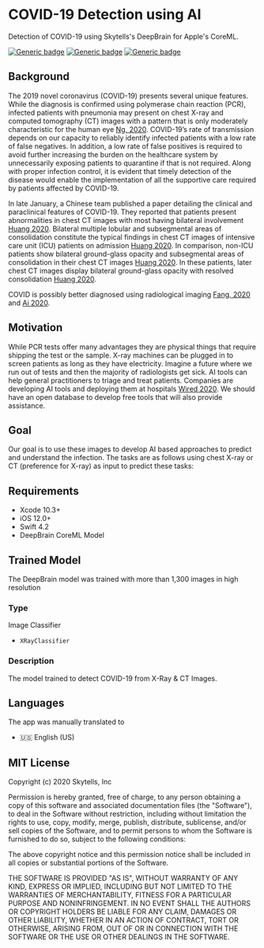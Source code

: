 # COVID-19 Detection using AI
Detection of COVID-19 using Skytells's DeepBrain for Apple's CoreML.

[![Generic badge](https://img.shields.io/badge/Build-Stable-green.svg)](https://github.com/skytells-research/Covid19-AI-Detection)
[![Generic badge](https://img.shields.io/badge/Platform-iOS-blue.svg)](https://github.com/skytells-research/Covid19-AI-Detection)
[![Generic badge](https://img.shields.io/badge/License-MIT-green.svg)](https://github.com/skytells-research/Covid19-AI-Detection)

## Background
The 2019 novel coronavirus (COVID-19) presents several unique features. While the diagnosis is confirmed using polymerase chain reaction (PCR), infected patients with pneumonia may present on chest X-ray and computed tomography (CT) images with a pattern that is only moderately characteristic for the human eye [Ng, 2020](https://pubs.rsna.org/doi/10.1148/ryct.2020200034). COVID-19’s rate of transmission depends on our capacity to reliably identify infected patients with a low rate of false negatives. In addition, a low rate of false positives is required to avoid further increasing the burden on the healthcare system by unnecessarily exposing patients to quarantine if that is not required. Along with proper infection control, it is evident that timely detection of the disease would enable the implementation of all the supportive care required by patients affected by COVID-19.

In late January, a Chinese team published a paper detailing the clinical and paraclinical features of COVID-19. They reported that patients present abnormalities in chest CT images with most having bilateral involvement [Huang 2020](https://www.thelancet.com/journals/lancet/article/PIIS0140-6736(20)30183-5/fulltext). Bilateral multiple lobular and subsegmental areas of consolidation constitute the typical findings in chest CT images of intensive care unit (ICU) patients on admission [Huang 2020](https://www.thelancet.com/journals/lancet/article/PIIS0140-6736(20)30183-5/fulltext). In comparison, non-ICU patients show bilateral ground-glass opacity and subsegmental areas of consolidation in their chest CT images [Huang 2020](https://www.thelancet.com/journals/lancet/article/PIIS0140-6736(20)30183-5/fulltext). In these patients, later chest CT images display bilateral ground-glass opacity with resolved consolidation [Huang 2020](https://www.thelancet.com/journals/lancet/article/PIIS0140-6736(20)30183-5/fulltext).

COVID is possibly better diagnosed using radiological imaging [Fang, 2020](https://pubs.rsna.org/doi/10.1148/radiol.2020200432) and [Ai 2020](https://pubs.rsna.org/doi/10.1148/radiol.2020200642).

## Motivation

While PCR tests offer many advantages they are physical things that require shipping the test or the sample. X-ray machines can be plugged in to screen patients as long as they have electricity.
Imagine a future where we run out of tests and then the majority of radiologists get sick. AI tools can help general practitioners to triage and treat patients.
Companies are developing AI tools and deploying them at hospitals [Wired 2020](https://www.wired.com/story/chinese-hospitals-deploy-ai-help-diagnose-covid-19/). We should have an open database to develop free tools that will also provide assistance.

## Goal

Our goal is to use these images to develop AI based approaches to predict and understand the infection.
The tasks are as follows using chest X-ray or CT (preference for X-ray) as input to predict these tasks:



## Requirements
- Xcode 10.3+
- iOS 12.0+
- Swift 4.2
- DeepBrain CoreML Model

## Trained Model

The DeepBrain model was trained with more than 1,300 images in high resolution

### Type

Image Classifier
- `XRayClassifier`

### Description

The model trained to detect COVID-19 from X-Ray & CT Images.

## Languages
The app was manually translated to
* 🇺🇸 English (US)


## MIT License

Copyright (c) 2020 Skytells, Inc

Permission is hereby granted, free of charge, to any person obtaining a copy
of this software and associated documentation files (the "Software"), to deal
in the Software without restriction, including without limitation the rights
to use, copy, modify, merge, publish, distribute, sublicense, and/or sell
copies of the Software, and to permit persons to whom the Software is
furnished to do so, subject to the following conditions:

The above copyright notice and this permission notice shall be included in all
copies or substantial portions of the Software.

THE SOFTWARE IS PROVIDED "AS IS", WITHOUT WARRANTY OF ANY KIND, EXPRESS OR
IMPLIED, INCLUDING BUT NOT LIMITED TO THE WARRANTIES OF MERCHANTABILITY,
FITNESS FOR A PARTICULAR PURPOSE AND NONINFRINGEMENT. IN NO EVENT SHALL THE
AUTHORS OR COPYRIGHT HOLDERS BE LIABLE FOR ANY CLAIM, DAMAGES OR OTHER
LIABILITY, WHETHER IN AN ACTION OF CONTRACT, TORT OR OTHERWISE, ARISING FROM,
OUT OF OR IN CONNECTION WITH THE SOFTWARE OR THE USE OR OTHER DEALINGS IN THE
SOFTWARE.
